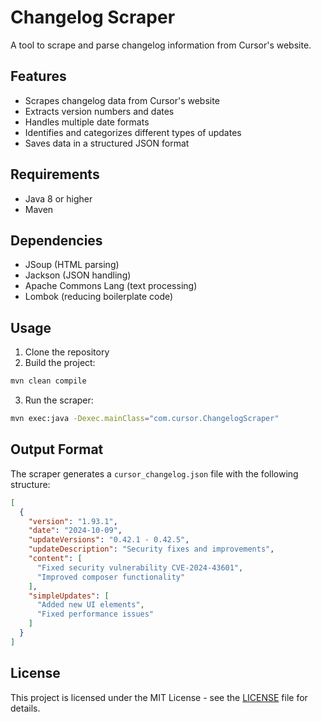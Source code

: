 # Changelog Scraper

A tool to scrape and parse changelog information from Cursor's website.

## Features
- Scrapes changelog data from Cursor's website
- Extracts version numbers and dates
- Handles multiple date formats
- Identifies and categorizes different types of updates
- Saves data in a structured JSON format

## Requirements
- Java 8 or higher
- Maven

## Dependencies
- JSoup (HTML parsing)
- Jackson (JSON handling)
- Apache Commons Lang (text processing)
- Lombok (reducing boilerplate code)

## Usage
1. Clone the repository
2. Build the project:
```bash
mvn clean compile
```
3. Run the scraper:
```bash
mvn exec:java -Dexec.mainClass="com.cursor.ChangelogScraper"
```

## Output Format
The scraper generates a `cursor_changelog.json` file with the following structure:
```json
[
  {
    "version": "1.93.1",
    "date": "2024-10-09",
    "updateVersions": "0.42.1 - 0.42.5",
    "updateDescription": "Security fixes and improvements",
    "content": [
      "Fixed security vulnerability CVE-2024-43601",
      "Improved composer functionality"
    ],
    "simpleUpdates": [
      "Added new UI elements",
      "Fixed performance issues"
    ]
  }
]
```

## License
This project is licensed under the MIT License - see the [LICENSE](LICENSE) file for details. 